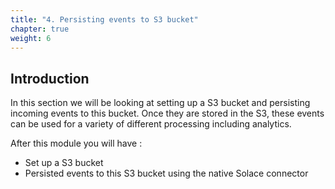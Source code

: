 ```yaml
---
title: "4. Persisting events to S3 bucket"
chapter: true
weight: 6
---
```


## Introduction

In this section we will be looking at setting up a S3 bucket and persisting incoming events to this bucket.
Once they are stored in the S3, these events can be used for a variety of different processing including analytics.

After this module you will have :
- Set up a S3 bucket
- Persisted events to this S3 bucket using the native Solace connector

